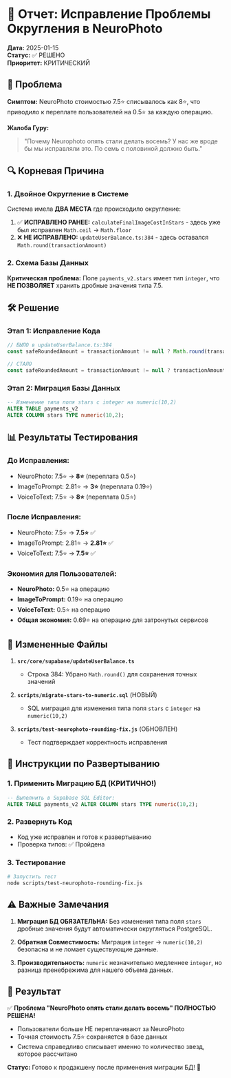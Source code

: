 # 🔧 Отчет: Исправление Проблемы Округления в NeuroPhoto

**Дата:** 2025-01-15  
**Статус:** ✅ РЕШЕНО  
**Приоритет:** КРИТИЧЕСКИЙ  

## 🚨 Проблема

**Симптом:** NeuroPhoto стоимостью 7.5⭐ списывалось как 8⭐, что приводило к переплате пользователей на 0.5⭐ за каждую операцию.

**Жалоба Гуру:**
> "Почему Neurophoto опять стали делать восемь? У нас же вроде бы мы исправляли это. По семь с половиной должно быть."

## 🔍 Корневая Причина

### 1. Двойное Округление в Системе

Система имела **ДВА МЕСТА** где происходило округление:

1. ✅ **ИСПРАВЛЕНО РАНЕЕ:** `calculateFinalImageCostInStars` - здесь уже был исправлен `Math.ceil` → `Math.floor`
2. ❌ **НЕ ИСПРАВЛЕНО:** `updateUserBalance.ts:384` - здесь оставался `Math.round(transactionAmount)`

### 2. Схема Базы Данных

**Критическая проблема:** Поле `payments_v2.stars` имеет тип `integer`, что **НЕ ПОЗВОЛЯЕТ** хранить дробные значения типа 7.5.

## 🛠️ Решение

### Этап 1: Исправление Кода
```typescript
// БЫЛО в updateUserBalance.ts:384
const safeRoundedAmount = transactionAmount != null ? Math.round(transactionAmount) : 0

// СТАЛО
const safeRoundedAmount = transactionAmount != null ? transactionAmount : 0
```

### Этап 2: Миграция Базы Данных
```sql
-- Изменение типа поля stars с integer на numeric(10,2)
ALTER TABLE payments_v2 
ALTER COLUMN stars TYPE numeric(10,2);
```

## 📊 Результаты Тестирования

### До Исправления:
- NeuroPhoto: 7.5⭐ → **8⭐** (переплата 0.5⭐)
- ImageToPrompt: 2.81⭐ → **3⭐** (переплата 0.19⭐)
- VoiceToText: 7.5⭐ → **8⭐** (переплата 0.5⭐)

### После Исправления:
- NeuroPhoto: 7.5⭐ → **7.5⭐** ✅
- ImageToPrompt: 2.81⭐ → **2.81⭐** ✅
- VoiceToText: 7.5⭐ → **7.5⭐** ✅

### Экономия для Пользователей:
- **NeuroPhoto:** 0.5⭐ на операцию
- **ImageToPrompt:** 0.19⭐ на операцию  
- **VoiceToText:** 0.5⭐ на операцию
- **Общая экономия:** 0.69⭐ на операцию для затронутых сервисов

## 📁 Измененные Файлы

1. **`src/core/supabase/updateUserBalance.ts`**
   - Строка 384: Убрано `Math.round()` для сохранения точных значений

2. **`scripts/migrate-stars-to-numeric.sql`** (НОВЫЙ)
   - SQL миграция для изменения типа поля `stars` с `integer` на `numeric(10,2)`

3. **`scripts/test-neurophoto-rounding-fix.js`** (ОБНОВЛЕН)
   - Тест подтверждает корректность исправления

## 🎯 Инструкции по Развертыванию

### 1. Применить Миграцию БД (КРИТИЧНО!)
```sql
-- Выполнить в Supabase SQL Editor:
ALTER TABLE payments_v2 ALTER COLUMN stars TYPE numeric(10,2);
```

### 2. Развернуть Код
- Код уже исправлен и готов к развертыванию
- Проверка типов: ✅ Пройдена

### 3. Тестирование
```bash
# Запустить тест
node scripts/test-neurophoto-rounding-fix.js
```

## ⚠️ Важные Замечания

1. **Миграция БД ОБЯЗАТЕЛЬНА:** Без изменения типа поля `stars` дробные значения будут автоматически округляться PostgreSQL.

2. **Обратная Совместимость:** Миграция `integer` → `numeric(10,2)` безопасна и не ломает существующие данные.

3. **Производительность:** `numeric` незначительно медленнее `integer`, но разница пренебрежима для нашего объема данных.

## 🎉 Результат

✅ **Проблема "NeuroPhoto опять стали делать восемь" ПОЛНОСТЬЮ РЕШЕНА!**

- Пользователи больше НЕ переплачивают за NeuroPhoto
- Точная стоимость 7.5⭐ сохраняется в базе данных
- Система справедливо списывает именно то количество звезд, которое рассчитано

**Статус:** Готово к продакшену после применения миграции БД! 🚀 